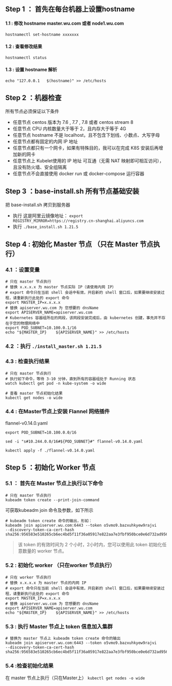 ## Step 1 ： 首先在每台机器上设置hostname
#### 1.1 : 修改 hostname master.wu.com 或者 node1.wu.com
`hostnamectl set-hostname xxxxxxx`
#### 1.2 : 查看修改结果
`hostnamectl status`
#### 1.3 : 设置 hostname 解析
`echo "127.0.0.1   $(hostname)" >> /etc/hosts`

## Step 2 ：机器检查
所有节点必须保证以下条件
- 任意节点 centos 版本为 7.6 , 7.7 , 7.8 或者 centos stream 8
- 任意节点 CPU 内核数量大于等于 2，且内存大于等于 4G
- 任意节点 hostname 不是 localhost，且不包含下划线、小数点、大写字母
- 任意节点都有固定的内网 IP 地址
- 任意节点都只有一个网卡，如果有特殊目的，我可以在完成 K8S 安装后再增加新的网卡
- 任意节点上 Kubelet使用的 IP 地址 可互通（无需 NAT 映射即可相互访问），且没有防火墙、安全组隔离
- 任意节点不会直接使用 docker run 或 docker-compose 运行容器


## Step 3 ：base-install.sh 所有节点基础安装
把 base-install.sh 拷贝到服务器 
- 执行 这是阿里云镜像地址：
  `export REGISTRY_MIRROR=https://registry.cn-shanghai.aliyuncs.com`
- 执行 `./base_install.sh 1.21.5`

## Step 4 : 初始化 Master 节点 （只在 Master 节点执行）
### 4.1 ：设置变量
```
# 只在 master 节点执行
# 替换 x.x.x.x 为 master 节点实际 IP（请使用内网 IP） 
# export 命令只在当前 shell 会话中有效，开启新的 shell 窗口后，如果要继续安装过程，请重新执行此处的 export 命令
export MASTER_IP=x.x.x.x
# 替换 apiserver.wu.com 为 您想要的 dnsName 
export APISERVER_NAME=apiserver.wu.com
# Kubernetes 容器组所在的网段，该网段安装完成后，由 kubernetes 创建，事先并不存在于您的物理网络中
export POD_SUBNET=10.100.0.1/16
echo "${MASTER_IP}    ${APISERVER_NAME}" >> /etc/hosts
```

### 4.2 ：执行 `./install_master.sh 1.21.5`

### 4.3 : 检查执行结果
```
# 只在 master 节点执行
# 执行如下命令，等待 3-10 分钟，直到所有的容器组处于 Running 状态
watch kubectl get pod -n kube-system -o wide

# 查看 master 节点初始化结果
kubectl get nodes -o wide 
```
### 4.4 : 在Master节点上安装 Flannel 网络插件
flannel-v0.14.0.yaml

```
export POD_SUBNET=10.100.0.0/16

sed -i "s#10.244.0.0/16#${POD_SUBNET}#" flannel-v0.14.0.yaml

kubectl apply -f ./flannel-v0.14.0.yaml
```

## Step 5 ：初始化 Worker 节点
### 5.1 ： 首先在 Master 节点上执行以下命令
```
# 只在 master 节点执行
kubeadm token create --print-join-command

```
可获取kubeadm join 命令及参数，如下所示
```
# kubeadm token create 命令的输出，形如：
kubeadm join apiserver.wu.com:6443 --token o5vmo9.bazxuhkyew9rajvi     --discovery-token-ca-cert-hash sha256:956583e510265cb6ec4bd5f11f36a05917e822aa7e3fbf950bce0e6d732ad956 

```
>该 token 的有效时间为 2 个小时，2小时内，您可以使用此 token 初始化任意数量的 worker 节点。

### 5.2 : 初始化 worker （只在worker 节点执行）

```
# 只在 worker 节点执行
# 替换 x.x.x.x 为 master 节点的内网 IP
# export 命令只在当前 shell 会话中有效，开启新的 shell 窗口后，如果要继续安装过程，请重新执行此处的 export 命令
export MASTER_IP=x.x.x.x
# 替换 apiserver.wu.com 为 您想要的 dnsName 
export APISERVER_NAME=apiserver.wu.com
echo "${MASTER_IP}    ${APISERVER_NAME}" >> /etc/hosts
```

### 5.3 : 执行 Master 节点上 token 信息加入集群
```
# 替换为 master 节点上 kubeadm token create 命令的输出
kubeadm join apiserver.wu.com:6443 --token o5vmo9.bazxuhkyew9rajvi     --discovery-token-ca-cert-hash sha256:956583e510265cb6ec4bd5f11f36a05917e822aa7e3fbf950bce0e6d732ad956 

```
           
### 5.4 :检查初始化结果
在 master 节点上执行（只在Master上）
`kubectl get nodes -o wide`
